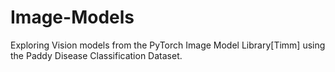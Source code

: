 # Image-Models
Exploring Vision models from the PyTorch Image Model Library[Timm] using the Paddy Disease Classification Dataset.
